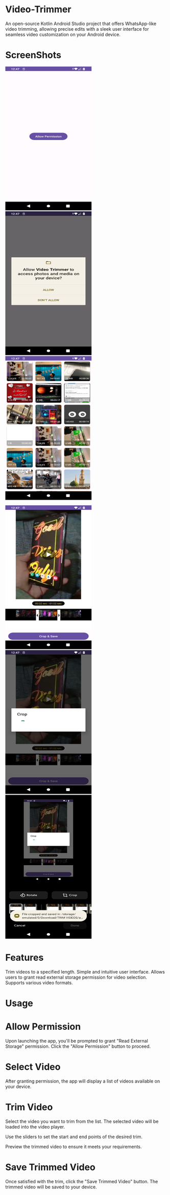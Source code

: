 # Video-Trimmer
An open-source Kotlin Android Studio project that offers WhatsApp-like video trimming, allowing precise edits with a sleek user interface for seamless video customization on your Android device.

# ScreenShots

<img width="270" height="450" src="screenshots/Screenshot_20231009-124711.png" alt="Image" > <img width="270" height="450" src="screenshots/Screenshot_20231009-124720.png" alt="Image" ><img width="270" height="450" src="screenshots/Screenshot_20231009-124730.png" alt="Image" >


<img width="270" height="450" src="screenshots/Screenshot_20231009-124738.png" alt="Image" ><img width="270" height="450" src="screenshots/Screenshot_20231009-124744.png" alt="Image" ><img width="270" height="450" src="screenshots/Screenshot_20231009-124755.png" alt="Image" >


# Features
Trim videos to a specified length.
Simple and intuitive user interface.
Allows users to grant read external storage permission for video selection.
Supports various video formats.

# Usage
# Allow Permission

Upon launching the app, you'll be prompted to grant "Read External Storage" permission. Click the "Allow Permission" button to proceed.
# Select Video

After granting permission, the app will display a list of videos available on your device.
# Trim Video

Select the video you want to trim from the list. The selected video will be loaded into the video player.

Use the sliders to set the start and end points of the desired trim.

Preview the trimmed video to ensure it meets your requirements.

# Save Trimmed Video

Once satisfied with the trim, click the "Save Trimmed Video" button. The trimmed video will be saved to your device.
